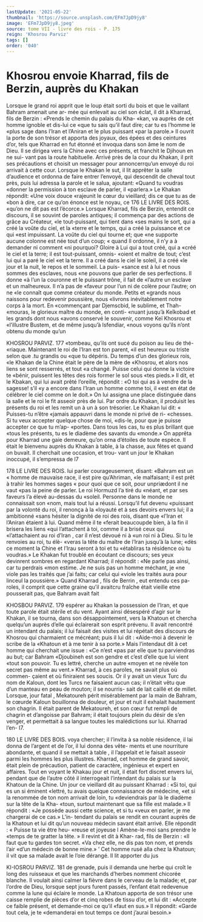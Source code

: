 ```yaml
---
lastUpdate: '2021-05-22'
thumbnail: 'https://source.unsplash.com/EFm7JpD9jy8'
image: 'EFm7JpD9jy8.jpeg'
source: tome VII - livre des rois - P. 175
reign: 'Khosrou Parviz'
tags: []
order: '040'
---
```


# Khosrou envoie Kharrad, fils de Berzin, auprès du Khakan

Lorsque le grand roi apprit que le loup était sorti du bois et que le vaillant Bahram amenait une ar- mée qui enlevait au ciel son éclat, il dit à Kharrad,
fils de Berzin : «Prends le chemin du palais du Kha- «kan, va auprès de cet homme ignoble et dis-lui ce «que tu sais qu’il faut dire; car tu es l’homme le
«plus sage dans l’lran et l’Aniran et le plus puissant
«par la parole.» Il ouvrit la porte de son trésor et apporta des joyaux, des épées et des ceintures d’or,
tels que Kharrad en fut étonné et invoqua dans son âme le nom de Dieu. Il se dirigea vers la Chine avec ces présents, et franchit le Djihoun en ne sui- vant pas la route habituelle. Arrivé près de la cour du Khakan, il prit ses précautions et choisit un messager pour annoncerrqu’un envoyé du roi arrivait
à cette cour.
Lorsque le Khakan le sut, il lit apprêter la salle d’audience et ordonna de faire entrer l’envoyé, qui
descendit de cheval tout près, puis lui adressa la parole et le salua, ajoutant: «Quand tu voudras «donner la permission à ton esclave de parler, il «parlera.» Le Khakan répondit: «Une voix douce «rajeunit le cœur du vieillard; dis ce que tu as de «bon à dire, car ce qu’on énonce est le noyau, ce
176 LE LIVRE DES ROIS. «qu’on ne dit pas est l’écorce.» Lorsque Kharrad,
fils de Berzin, entendit ce discours, il se souvint de paroles antiques; il commença par des actions de grâce au Créateur, «le tout-puissant, qui tient dans
«ses mains le sort, qui a créé la voûte du ciel, et la
«terre et le temps, qui a créé la puissance et ce qui
«est impuissant. La voûte du ciel qui tourne et; que «ne supporte aucune colonne est née tout d’un coup;
« quand Il ordonne, il n’y a à demander ni comment
«ni pourquoi? Gloire à Lui qui a tout créé, qui a
«créé le ciel et la terre; il est tout-puissant, omnis- «oient et maître de tout; c’est lui qui a paré le ciel
«et la terre. Il a créé dans le ciel le soleil, il a créé
«le jour et la nuit, le repos et le sommeil. La puis- «sance est à lui et nous sommes des esclaves, nous «ne pouvons que parler de ses perfections. Il donne «à l’un la couronne et le puissant trône, il fait de «l’autre un esclave et un malheureux. Il n’a pas de «faveur pour l’un ni de colère pour l’autre; on ne
«le connaît que comme créateur du monde. Petits et «grands nous naissons pour redevenir poussière, nous «livrons inévitablement notre corps à la mort. En «commençant par Djemscbid, le sublime, et Thah- «mouras, le glorieux maître du monde, en conti- «nuant jusqu’à Keîkobad et les grands dont nous
«avons conservé le souvenir, comme Keï Khosrou et «l’illustre Bustem, et de même jusqu’à lsfendiar,
«nous voyons qu’ils n’ont obtenu du monde qu’un

KHOSROU PARVIZ. 177 «tombeau, qu’ils ont sucé du poison au lieu de thé-
«riaque. Maintenant le roi de l’Iran est ton parent, «il est heureux ou triste selon que .tu grandis ou «que tu dépéris. Du temps d’un des glorieux rois,
«le Khakan de la Chine était le père de la mère de «Khosrou, et alors nos liens se sont resserrés, et tout
«a changé. Puisse celui qui donne la victoire te «bénir, puissent les têtes des rois former le sol sous «tes pieds.»
Il dit, et le Kbakan, qui lui avait prêté l’oreille,
répondit : «O toi qui as à vendre de la sagesse! s’il
«y a encore dans l’Iran un homme comme toi, il
«est en état de célébrer le ciel comme on le doit.» On
lui assigna une place distinguée dans la salle et le
roi le fit asseoir près de lui. Par ordre du Khakan,
il produisit les présents du roi et les remit un à un
à son trésorier. Le Khakan lui dit: « Puisses-tu n’être
«jamais appauvri dans le monde ni privé de ri-
«chesses. Si tu veux accepter quelque chose de moi,
«dis-le, pour que je puisse accepter ce que tu m’ap-
«portes. Dans tous les cas, tu es plus brillant que
«tous les présents, tu es le diadème des savants du «monde.»
On apprêta pour Kharrad une gaie demeure, qu’on
orna d’étoiles de toute espèce. Il était le bienvenu
auprès du Khakan à table, à la chasse, aux fêtes et quand on buvait. Il cherchait une occasion, et trou- vant un jour le Khakan inoccupé, il s’empressa de
l7

178 LE LIVRE DES ROIS.
lui parler courageusement, disant: «Bahram est un « homme de mauvaise race, il est pire qu’Ahriman,
«le malfaisant; il est prêt à trahir les hommes sages
« pour quoi que ce soit, pour unpriædont il ne vaut «pas la peine de parler. Le roi Hormuzd l’a tiré du «néant, et par ses faveurs l’a élevé au-dessas du
«soleil. Personne dans le monde ne connaissait son «nom, mais tout lui a réussi. Lorsqu’il fut devenu «puissant par la volonté du roi, il renonça à la «loyauté et à ses devoirs envers lui; il a ambitionné «sans hésiter la dignité de roi des rois, disant que
«l’Iran et l’Aniran étaient à lui. Quand même il te
«ferait beaucoupde bien, à la fin il brisera les liens «qui l’attachent à toi, comme il a brisé ceux qui «l’attachaient au roi d’Iran , car il n’est dévoué ni à
«un roi ni à Dieu. Si tu le renvoies au roi, tu élè- «veras la tête du maître de l’Iran jusqu’à la lune;
«dès ce moment la Chine et l’Irau seront à toi et tu «établiras ta résidence où tu voudras.»
Le Khakan fut troublé en écoutant ce discours;
ses yeux devinrent sombres en regardant Kharrad; il répondit : «Ne parle pas ainsi, car tu perdrais «mon estime. Je ne suis pas un homme méchant, je
«ne viole pas les traités que j’ai faits; car celui qui
«viole les traités aura pour linceul la poussière.»
Quand Kharrad , fils de Berrin , eut entendu ces pa- roles, il comprit que cette graine qu’il avaitcru fraîche
était vieille etne pousserait pas, que Bahram avait fait

KHOSBOU PARVIZ. 179 espérer au Khakan la possession de l’lran, et que
toute parole était stérile et du vent.
Ayant ainsi désespéré d’agir sur le Khakan, il se
tourna, dans son désappointement, vers la Khatoun et chercha quelqu’un auprès d’elle qui éclairerait
son esprit prévenu. Il avait rencontré un intendant du palais; il lui faisait des visites et lui répétait des discours de Khosrou qui charmaient ce mécréant; puis il lui dit : «Aide-moi à devenir le scribe de la «Khatoun et à me tenir à sa porte.» Mais l’intendaut
dit à cet homme qui cherchait une issue : «Ce n’est «pas par elle que tu parviendras au but; car Bahram «Djoubineh est son gendre et c’est d’elle que lui vient
«tout son pouvoir. Tu es lettré, cherche un autre «moyen et ne révèle ton secret pas même au vent.» Kharrad, à ces paroles, ne savait plus où commen- çaient et où finiraient ses soucis.
Or il y avait un vieux Turc du nom de Kaloun, dont les Turcs ne faisaient aucun cas; il n’était vêtu
que d’un manteau en peau de mouton; il se nourris- sait de lait caillé et de millet. Lorsque, jour fatal , Mekatoureh périt misérablement par la main de Bahram, le cœurde Kaloun bouillonna de douleur, et jour et nuit il exhalait hautement son chagrin. Il était parent de Mekatoureh, et son cœur fut rempli
de chagrin et d’angoisse par Bahram; il était toujours plein du désir de s’en venger, et permettait à sa langue toutes les malédictions sur lui. Kharrad l’en-
I7.

180 LE LIVRE DES BOIS.
voya chercher; il l’invita à sa noble résidence, il lai
donna de l’argent et de l’or, il lui donna des vête-
ments et une nourriture abondante, et quand il se mettait à table , il l’appelait et le faisait asseoir parmi
les hommes les plus illustres.
Kharrad, cet homme de grand savoir, était plein
de précaution, patient de caractère, ingénieux et expert en affaires. Tout en voyant le Khakau jour et nuit, il était fort discret envers lui, pendant que de l’autre côté il interrogeait l’intendant du palais sur la
Khatoun de la Chine. Un jour ce vieillard dit au puissant Kharrad : «Si toi, qui es un si éminent «lettré, tu avais quelque connaissance de médecine,
«et si la renommée de ton nom arrivait de loin, tu «deviendrais par là le diadème sur la tête de la Kha- «toun, surtout maintenant que sa fille est malade.»
Il répondit : «Je possède aussi cette science, et si tu «veux en parler, je me chargerai de ce cas.» L’in- tendant du palais se rendit en courant auprès de la Khatoun et lui dit qu’un nouveau médecin savant
était arrivé. Elle répondit : « Puisse ta vie être heu-
«reuse et joyeuse l Amène-le-moi sans prendre le «temps de te gratter la tête. » Il revint et dit à Khar- rad, fils de Berzin : «Il faut que tu gardes ton secret. «Va chez elle, ne dis pas ton nom, et prends l’air «d’un médecin de bonne mine.» ’
Cet homme rusé alla chez la Khatoun; il vit que sa malade avait le l’oie dérangé. Il lit apporter du jus

KI-IOSROU PARVIZ. 181 de grenade, puis il demanda une herbe qui croît le
long des ruisseaux et que les marchands d’herbes nomment chicorée blanche. Il voulait ainsi calmer la fièvre dans le cerveau de la malade; et, par l’ordre de Dieu, lorsque sept jours furent passés, l’enfant était redevenue comme la lune qui éclaire le monde. La Khatoun apporta de son trésor une caisse remplie de pièces d’or et cinq robes de tissu d’or, et lui dit : «Accepte ce faible présent, et demande-moi ce qu’il «faut en sus.» Il répondit: «Garde tout cela, je te «demanderai en tout temps ce dont j’aurai besoin.»
